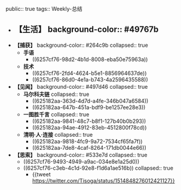 public:: true
tags:: Weekly-总结

- **【生活】**
  background-color:: #49767b
	-
- **【捕获】**
  background-color:: #264c9b
  collapsed:: true
	- **手语**
		- ((6257cf76-98d2-4b1d-8008-eba50e75963a))
	- **技术**
		- ((6257cf76-2fd4-4624-b5e1-8856964637de))
		- ((6257cf76-86d0-4e1a-b743-4a2596435588))
- **【见闻】**
  background-color:: #497d46
  collapsed:: true
	- **马尔科夫链**
	  collapsed:: true
		- ((625182aa-363d-4d7d-a4fe-346b047a6584))
		- ((625182aa-647b-451a-bdf9-be1257ee28e3))
	- **一图胜千言**
	  collapsed:: true
		- ((625182aa-9841-48c7-b8f1-127b40b0b293))
		- ((625182aa-94ae-4912-83eb-4512800f78cd))
	- **清明·人·连接**
	  collapsed:: true
		- ((625182aa-9818-4fc9-9a72-7534cf65fa7f))
		- ((625182aa-7de8-4caf-8264-171db0044e66))
- **【思索】**
  background-color:: #533e7d
  collapsed:: true
	- ((6257cf76-9493-4949-a9ac-034e8e1a25d0))
	- ((6257cf76-c3eb-4c1d-92e8-f1d6a1ae516b))
	  collapsed:: true
		- {{tweet https://twitter.com/Tisoga/status/1514848276012421127}}